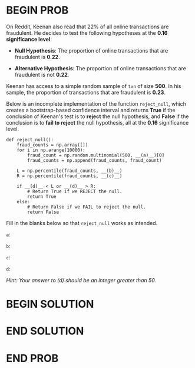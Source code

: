 # BEGIN PROB

On Reddit, Keenan also read that 22% of all online transactions are
fraudulent. He decides to test the following hypotheses at the **0.16
significance level**:

-   **Null Hypothesis**: The proportion of online transactions that are
    fraudulent is **0.22**.

-   **Alternative Hypothesis**: The proportion of online transactions
    that are fraudulent is not **0.22**.

Keenan has access to a simple random sample of `txn` of size **500**. In
his sample, the proportion of transactions that are fraudulent is
**0.23**.

Below is an incomplete implementation of the function `reject_null`,
which creates a bootstrap-based confidence interval and returns **True**
if the conclusion of Keenan's test is to **reject** the null hypothesis,
and **False** if the conclusion is to **fail to reject** the null
hypothesis, all at the **0.16** significance level.

    def reject_null():
        fraud_counts = np.array([])
        for i in np.arange(10000):
            fraud_count = np.random.multinomial(500, __(a)__)[0] 
            fraud_counts = np.append(fraud_counts, fraud_count)
            
        L = np.percentile(fraud_counts, __(b)__)
        R = np.percentile(fraud_counts, __(c)__)

        if __(d)__ < L or __(d)__ > R:
            # Return True if we REJECT the null.
            return True
        else:
            # Return False if we FAIL to reject the null.
            return False

Fill in the blanks below so that `reject_null` works as intended.

`a`:

`b`: 

`c`:

`d`:

*Hint: Your answer to (d) should be an integer greater than 50.*

# BEGIN SOLUTION

# END SOLUTION

# END PROB